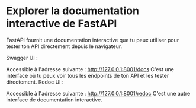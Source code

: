 # Explorer la documentation interactive de FastAPI
FastAPI fournit une documentation interactive que tu peux utiliser pour tester ton API directement depuis le navigateur.

Swagger UI :

Accessible à l'adresse suivante : http://127.0.0.1:8001/docs
C'est une interface où tu peux voir tous les endpoints de ton API et les tester directement.
Redoc UI :

Accessible à l'adresse suivante : http://127.0.0.1:8001/redoc
C'est une autre interface de documentation interactive.